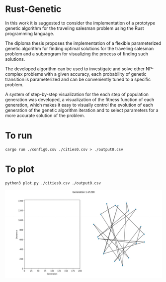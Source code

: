 # Rust-Genetic

In this work it is suggested to consider the implementation of a prototype genetic algorithm for the traveling salesman problem using the Rust programming language.

The diploma thesis proposes the implementation of a flexible parameterized genetic algorithm for finding optimal solutions for the traveling salesman problem and a subprogram for visualizing the process of finding such solutions.

The developed algorithm can be used to investigate and solve other NP-complex problems with a given accuracy, each probability of genetic transition is parameterized and can be conveniently tuned to a specific problem.

A system of step-by-step visualization for the each step of population generation was developed, a visualization of the fitness function of each generation, which makes it easy to visually control the evolution of each generation of the genetic algorithm iteration and to select parameters for a more accurate solution of the problem.

# To run

```
cargo run ./config0.csv ./cities0.csv > ./output0.csv
```

# To plot
```
python3 plot.py ./cities0.csv ./output0.csv
```

![](pict/Video.gif)
